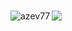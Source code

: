 ### <!-- Hi there 👋 -->

</p>
<p><img align="left" src="https://github-readme-stats.vercel.app/api/top-langs/?username=azev77&layout=compact&hide=html" alt="azev77" /></p>


<!--
Count Github profile views
https://github.com/antonkomarev/github-profile-views-counter
-->

![](https://komarev.com/ghpvc/?username=azev77)


<!--
Count AZ website views
<img src="https://hitcounter.pythonanywhere.com/nocount/tag.svg?url=https%3A%2F%2Fazev77.github.io%2F" alt="Hits">
![Hits](https://hitcounter.pythonanywhere.com/nocount/tag.svg?url=https%3A%2F%2Fazev77.github.io%2F)
-->

<!--
https://github.com/gjbae1212/hit-counter
-->

<!--
[![Hits](https://hits.seeyoufarm.com/api/count/incr/badge.svg?url=https%3A%2F%2Fazev77.github.io&count_bg=%2379C83D&title_bg=%23555555&icon=&icon_color=%23E7E7E7&title=hits&edge_flat=false)](https://hits.seeyoufarm.com)

<a href="https://hits.seeyoufarm.com"><img src="https://hits.seeyoufarm.com/api/count/incr/badge.svg?url=https%3A%2F%2Fazev77.github.io&count_bg=%2379C83D&title_bg=%23555555&icon=&icon_color=%23E7E7E7&title=hits&edge_flat=false"/></a>

-->

<!--
https://hits.seeyoufarm.com/api/count/incr/badge.svg?url=https%3A%2F%2Fazev77.github.io&count_bg=%2379C83D&title_bg=%23555555&icon=&icon_color=%23E7E7E7&title=hits&edge_flat=false
-->





<!--
let targetUrl = 'https://azev77.github.io/';
let query = '?url=' + encodeURIComponent(targetUrl);
let xmlHttp = new XMLHttpRequest();
xmlHttp.withCredentials = true;
xmlHttp.open('GET', 'https://hitcounter.pythonanywhere.com/nocount' + query, false);
xmlHttp.send(null);
count = xmlHttp.responseText;
-->





<!--
**azev77/azev77** is a ✨ _special_ ✨ repository because its `README.md` (this file) appears on your GitHub profile.

Here are some ideas to get you started:

- 🔭 I’m currently working on ...
- 🌱 I’m currently learning ...
- 👯 I’m looking to collaborate on ...
- 🤔 I’m looking for help with ...
- 💬 Ask me about ...
- 📫 How to reach me: ...
- 😄 Pronouns: ...
- ⚡ Fun fact: ...
-->
